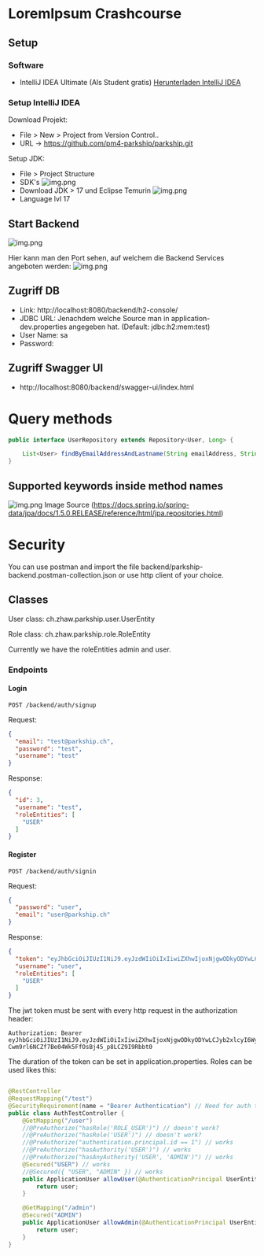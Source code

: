 # LoremIpsum Crashcourse


## Setup

### Software

- IntelliJ IDEA Ultimate (Als Student
  gratis) [Herunterladen IntelliJ IDEA](https://www.jetbrains.com/de-de/idea/download/#section=windows)

### Setup IntelliJ IDEA

Download Projekt:

- File > New > Project from Version Control..
- URL -> https://github.com/pm4-parkship/parkship.git

Setup JDK:

- File > Project Structure
- SDK's
  ![img.png](readme/setupSdk.jpeg)
- Download JDK > 17 und Eclipse Temurin
  ![img.png](readme/project_setup.jpeg)
- Language lvl 17

## Start Backend

![img.png](readme/startBackend.png)

Hier kann man den Port sehen, auf welchem die Backend Services angeboten werden:
![img.png](readme/tomcatPort.png)

## Zugriff DB

- Link: http://localhost:8080/backend/h2-console/
- JDBC URL: Jenachdem welche Source man in application-dev.properties angegeben hat. (Default: jdbc:h2:mem:test)
- User Name: sa
- Password:

## Zugriff Swagger UI

- http://localhost:8080/backend/swagger-ui/index.html

# Query methods

```java
public interface UserRepository extends Repository<User, Long> {

    List<User> findByEmailAddressAndLastname(String emailAddress, String lastname);
}
```

## Supported keywords inside method names

![img.png](readme/img.png)
Image Source (https://docs.spring.io/spring-data/jpa/docs/1.5.0.RELEASE/reference/html/jpa.repositories.html)

# Security

You can use postman and import the file backend/parkship-backend.postman-collection.json or use http client of your
choice.

## Classes

User class: ch.zhaw.parkship.user.UserEntity

Role class: ch.zhaw.parkship.role.RoleEntity

Currently we have the roleEntities admin and user.

### Endpoints

#### Login

```http request
POST /backend/auth/signup
```

Request:

```json
{
  "email": "test@parkship.ch",
  "password": "test",
  "username": "test"
}
```

Response:

```json
{
  "id": 3,
  "username": "test",
  "roleEntities": [
    "USER"
  ]
}
```

#### Register

```http request
POST /backend/auth/signin
```

Request:

```json
{
  "password": "user",
  "email": "user@parkship.ch"
}
```

Response:
```json
{
  "token": "eyJhbGciOiJIUzI1NiJ9.eyJzdWIiOiIxIiwiZXhwIjoxNjgwODkyODYwLCJyb2xlcyI6WyJVU0VSIl0sInVzZXJuYW1lIjoidXNlciJ9.s-Cwm9rl6NCZf7Be04Wk5FfOsBj45_p8LCZ9I9Rbbt0",
  "username": "user",
  "roleEntities": [
    "USER"
  ]
}
```

The jwt token must be sent with every http request in the authorization header:

```http
Authorization: Bearer eyJhbGciOiJIUzI1NiJ9.eyJzdWIiOiIxIiwiZXhwIjoxNjgwODkyODYwLCJyb2xlcyI6WyJVU0VSIl0sInVzZXJuYW1lIjoidXNlciJ9.s-Cwm9rl6NCZf7Be04Wk5FfOsBj45_p8LCZ9I9Rbbt0
```

The duration of the token can be set in application.properties. Roles can be used likes this:

```java

@RestController
@RequestMapping("/test")
@SecurityRequirement(name = "Bearer Authentication") // Need for auth to work in swagger
public class AuthTestController {
    @GetMapping("/user")
    //@PreAuthorize("hasRole('ROLE_USER')") // doesn't work?
    //@PreAuthorize("hasRole('USER')") // doesn't work?
    //@PreAuthorize("authentication.principal.id == 1") // works
    //@PreAuthorize("hasAuthority('USER')") // works
    //@PreAuthorize("hasAnyAuthority('USER', 'ADMIN')") // works
    @Secured("USER") // works
    //@Secured({ "USER", "ADMIN" }) // works
    public ApplicationUser allowUser(@AuthenticationPrincipal UserEntity user) {
        return user;
    }

    @GetMapping("/admin")
    @Secured("ADMIN")
    public ApplicationUser allowAdmin(@AuthenticationPrincipal UserEntity user) {
        return user;
    }
}

```